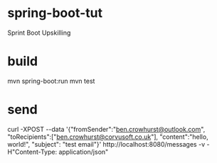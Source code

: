 # spring-boot-tut
Sprint Boot Upskilling

# build
mvn spring-boot:run
mvn test

# send
curl -XPOST --data '{"fromSender":"ben.crowhurst@outlook.com", "toRecipients":["ben.crowhurst@corvusoft.co.uk"], "content":"hello, world!", "subject": "test email"}' http://localhost:8080/messages -v -H"Content-Type: application/json"

